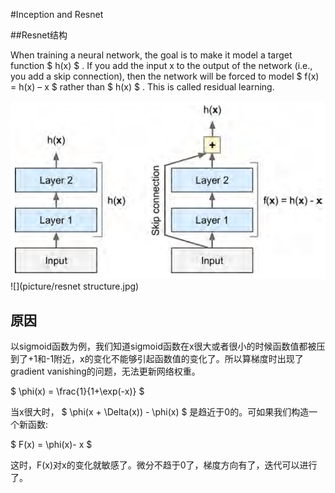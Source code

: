 #Inception and Resnet

##Resnet结构

When training a neural network, the goal is to make it model a target function  $ h(x) $ .
If you add the input x to the output of the network (i.e., you add a skip connection),
then the network will be forced to model  $ f(x) = h(x) – x $  rather than  $ h(x) $ . This is
called residual learning.

![](picture/resnet.png)
![](picture/resnet structure.jpg)
## 原因

以sigmoid函数为例，我们知道sigmoid函数在x很大或者很小的时候函数值都被压到了+1和-1附近，x的变化不能够引起函数值的变化了。所以算梯度时出现了gradient vanishing的问题，无法更新网络权重。

 $ \phi(x) = \frac{1}{1+\exp(-x)} $ 

当x很大时， $ \phi(x + \Delta(x)) - \phi(x) $  是趋近于0的。可如果我们构造一个新函数:

 $ F(x) = \phi(x)- x $ 

这时，F(x)对x的变化就敏感了。微分不趋于0了，梯度方向有了，迭代可以进行了。

 

 

 

 

 
